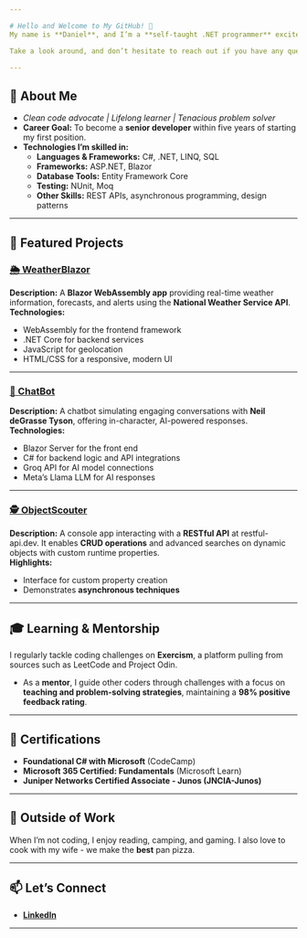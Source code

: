 ```yaml
---

# Hello and Welcome to My GitHub! 👋  
My name is **Daniel**, and I’m a **self-taught .NET programmer** excited to take my first steps into a career as a developer. I’m passionate about writing **clean, maintainable code** and continuously improving my skills.  

Take a look around, and don’t hesitate to reach out if you have any questions about my projects or want to collaborate!  

---
```


## 🌟 About Me  
- *Clean code advocate | Lifelong learner | Tenacious problem solver*  
- **Career Goal:** To become a **senior developer** within five years of starting my first position.  
- **Technologies I’m skilled in:**  
  - **Languages & Frameworks:** C#, .NET, LINQ, SQL  
  - **Frameworks:** ASP.NET, Blazor  
  - **Database Tools:** Entity Framework Core  
  - **Testing:** NUnit, Moq  
  - **Other Skills:** REST APIs, asynchronous programming, design patterns  

---

## 🚀 Featured Projects  
### [🌦️ WeatherBlazor](https://github.com/Smileybob72801/WeatherBlazor)  
**Description:** A **Blazor WebAssembly app** providing real-time weather information, forecasts, and alerts using the **National Weather Service API**.  
**Technologies:**  
- WebAssembly for the frontend framework  
- .NET Core for backend services  
- JavaScript for geolocation  
- HTML/CSS for a responsive, modern UI  

---

### [💬 ChatBot](#)  
**Description:** A chatbot simulating engaging conversations with **Neil deGrasse Tyson**, offering in-character, AI-powered responses.  
**Technologies:**  
- Blazor Server for the front end  
- C# for backend logic and API integrations  
- Groq API for AI model connections  
- Meta’s Llama LLM for AI responses  

---

### [🕵️ ObjectScouter](#)  
**Description:** A console app interacting with a **RESTful API** at restful-api.dev. It enables **CRUD operations** and advanced searches on dynamic objects with custom runtime properties.  
**Highlights:**  
- Interface for custom property creation  
- Demonstrates **asynchronous techniques**  

---

## 🎓 Learning & Mentorship  
I regularly tackle coding challenges on **Exercism**, a platform pulling from sources such as LeetCode and Project Odin.  
- As a **mentor**, I guide other coders through challenges with a focus on **teaching and problem-solving strategies**, maintaining a **98% positive feedback rating**.  

---

## 📜 Certifications  
- **Foundational C# with Microsoft** (CodeCamp)  
- **Microsoft 365 Certified: Fundamentals** (Microsoft Learn)  
- **Juniper Networks Certified Associate - Junos (JNCIA-Junos)**  

---

## 🌱 Outside of Work  
When I’m not coding, I enjoy reading, camping, and gaming. I also love to cook with my wife - we make the **best** pan pizza.

---

## 📫 Let’s Connect  
- **[LinkedIn](https://www.linkedin.com/in/daniel-simmons-3a5a45148/)**  

---
